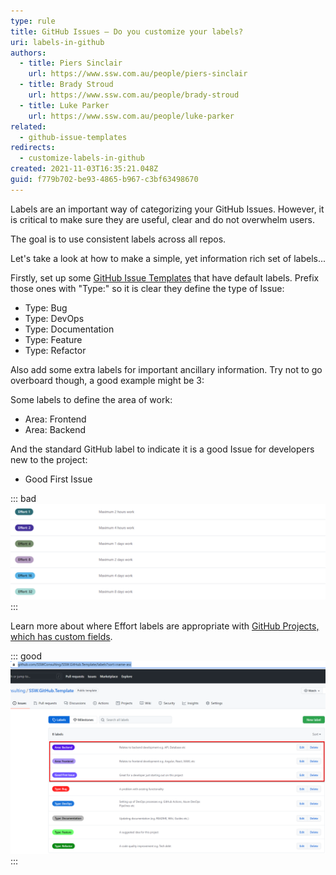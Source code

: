 ```yaml
---
type: rule
title: GitHub Issues – Do you customize your labels?
uri: labels-in-github
authors:
  - title: Piers Sinclair
    url: https://www.ssw.com.au/people/piers-sinclair
  - title: Brady Stroud
    url: https://www.ssw.com.au/people/brady-stroud
  - title: Luke Parker
    url: https://www.ssw.com.au/people/luke-parker
related:
  - github-issue-templates
redirects:
  - customize-labels-in-github
created: 2021-11-03T16:35:21.048Z
guid: f779b702-be93-4865-b967-c3bf63498670
---
```

Labels are an important way of categorizing your GitHub Issues. However, it is critical to make sure they are useful, clear and do not overwhelm users. 

The goal is to use consistent labels across all repos. 

Let's take a look at how to make a simple, yet information rich set of labels...

<!--endintro-->

Firstly, set up some [GitHub Issue Templates](github-issue-templates) that have default labels. Prefix those ones with "Type:" so it is clear they define the type of Issue:
* Type: Bug
* Type: DevOps
* Type: Documentation
* Type: Feature
* Type: Refactor

Also add some extra labels for important ancillary information. Try not to go overboard though, a good example might be 3:

Some labels to define the area of work:
* Area: Frontend
* Area: Backend

And the standard GitHub label to indicate it is a good Issue for developers new to the project:
* Good First Issue

::: bad
![Figure: Bad Example - using Effort labels is not ideal for GitHub Issues](badlabels.png)
:::

Learn more about where Effort labels are appropriate with [GitHub Projects, which has custom fields](scrum-in-github).

::: good
![Figure: Good Example -  Add a few labels beyond the ones that are set based on the Issue Templates](extralabels.png)
:::
